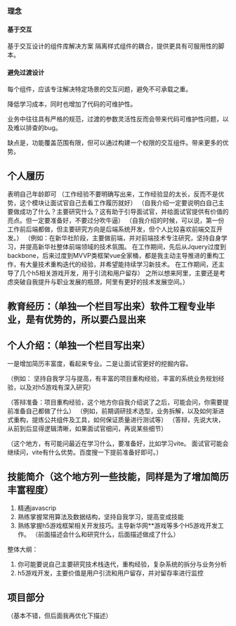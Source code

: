 


### 理念

#### 基于交互

基于交互设计的组件库解决方案
隔离样式组件的耦合，提供更具有可服用性的脚本。

#### 避免过渡设计



每个组件，应该专注解决特定场景的交互问题，避免不可承载之重。

降低学习成本，同时也增加了代码的可维护性。


业务中往往具有严格的规范，过渡的参数灵活性反而会带来代码可维护性问题，以及难以排查的bug。


缺点是，功能覆盖范围有限，但可以通过构建一个权限的交互组件。带来更多的优势。






## 个人履历

表明自己年龄即可 
（工作经验不要明确写出来，工作经验显的太长，反而不是优势，这个模块让面试官自己去看工作履历就好）
（自我介绍一定要说明白自己主要做成功了什么？主要研究什么？这有助于引导面试官，并给面试官提供有价值的亮点。但一定要准备好，不要过分吹牛逼）
（自我介绍的时候，可以说，第一份工作前后端都做，但主要研究方向是后端系统开发，但个人比较喜欢前端交互开发。）
（例如：在新华社阶段，主要做前端，并对前端技术专注研究，坚持自身学习，并提高新华社整体前端领域的技术氛围。
在工作期间，先后从Jquery过度到backbone，后来过度到MVVP类框架vue全家桶，都是我主动主导推进的重构工作，有大量技术重构迭代的经验，并希望能持续学习新技术。
在工作期间，还主导了几个h5相关游戏开发，用于引流和用户留存）
之所以想来阿里，主要还是考虑突破自我提升与职业发展的瓶颈，阿里有更好的技术发展空间。）



## 教育经历：（单独一个栏目写出来）软件工程专业毕业，是有优势的，所以要凸显出来

## 个人介绍：（单独一个栏目写出来）
一是增加简历丰富度，看起来专业。二是让面试官更好的挖掘内容。

（例如： 坚持自我学习与提高，有丰富的项目重构经验，丰富的系统业务规划经验，以及对h5游戏有深入研究）

（答辩准备：项目重构经验，这个地方你自我介绍说了之后，可能会问，你需要提前准备自己都做了什么）
（例如，前期调研技术选型，业务拆解，以及如何渐进式重构，提炼公共组件及工具，如何保证质量进行测试等）
（答辩，先说大块，从前到后显得逻辑清晰，如果面试官细问，再说某些细节）

（这个地方，有可能问最近在学习什么，要准备好，比如学习vite。
面试官可能会继续问，vite有什么优势。百度搜一下提前准备好即可。）


## 技能简介（这个地方列一些技能，同样是为了增加简历丰富程度）

1. 精通javascrip
2. 熟练掌握常用算法及数据结构，坚持自我学习，提高变成技能
3. 熟练掌握h5游戏框架相关开发技巧。主导新华网**游戏等多个H5游戏开发工作。
（前面描述会什么和研究什么，后面描述做成了什么）



整体大纲：
1. 你可能要说自己主要研究技术栈迭代，重构经验，复杂系统的拆分与业务分析
2. h5游戏开发，主要价值是用户引流和用户留存，并对留存率进行监控


## 项目部分
（基本不错，但后面我再优化下描述）
